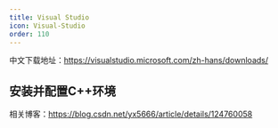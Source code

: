 ```yaml
---
title: Visual Studio
icon: Visual-Studio
order: 110
---
```


中文下载地址：<https://visualstudio.microsoft.com/zh-hans/downloads/>

## 安装并配置C++环境

相关博客：<https://blog.csdn.net/yx5666/article/details/124760058>

